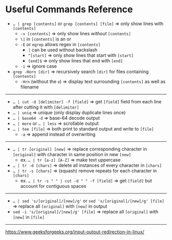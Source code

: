 # Useful Commands Reference

- `… | grep [contents]` or `grep [contents] [file]` ⇒ only show lines with `[contents]`
  - `-v [contents]` ⇒ only show lines *without* `[contents]`
  - `\|` in `[contents]` is an or
  - `-E` or `egrep` allows regex in `[contents]`
    - `|` can be used without backslash
    - `^[start]` ⇒ only show lines that start with `[start]`
    - `[end]$` ⇒ only show lines that end with `[end]`
  - `-i` ⇒ ignore case
- `grep -Horn [dir]` ⇒ recursively search `[dir]` for files containing `[contents]`
  - `-Hrn` (without the `o`) ⇒ display text surrounding `[contents]` as well as filename
---
- `… | cut -d [delimiter] -f [field]` ⇒ get `[field]` field from each line after cutting it with `[delimiter]`
- `… | uniq` ⇒ unique (only display duplicate lines once)
- `… | base64 -d` ⇒ base-64 decode output
- `… | more` or `… | less` ⇒ scrollable output
- `… | tee [file]` ⇒ both print to standard output and write to `[file]`
  - `-a` ⇒ append instead of overwriting
---
- `… | tr [original] [new]` ⇒ replace corresponding character in `[original]` with character in same position in new `[new]`
  - ex. `… | tr [a-z] [A-Z]` ⇒ make text uppercase
- `… | tr -d [chars]` ⇒ delete all instances of every character in `[chars]`
- `… | tr -s [chars]` ⇒ (squash) remove repeats for each character in `[chars]`
  - ex. `… | tr -s " " | cut -d " " -f [field]` ⇒ get `[field]` but account for contiguous spaces
---
- `… | sed 's/[original]/[new]/g'` or `sed 's/[original]/[new]/g' [file]` ⇒ replace all `[original]` with `[new]` in output
- `sed -i 's/[original]/[new]/g' [file]` ⇒ replace all `[original]` with `[new]` in `[file]`
---
https://www.geeksforgeeks.org/input-output-redirection-in-linux/
